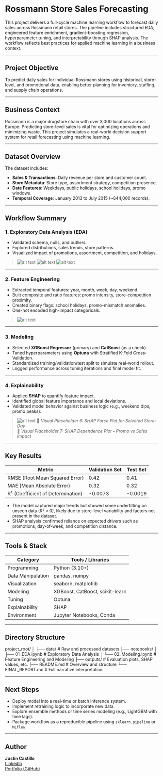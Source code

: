 # Rossmann Store Sales Forecasting

This project delivers a full-cycle machine learning workflow to forecast daily sales across Rossmann retail stores. The pipeline includes structured EDA, engineered feature enrichment, gradient-boosting regression, hyperparameter tuning, and interpretability through SHAP analysis. The workflow reflects best practices for applied machine learning in a business context.

---

## Project Objective

To predict daily sales for individual Rossmann stores using historical, store-level, and promotional data, enabling better planning for inventory, staffing, and supply chain operations.

---

## Business Context

Rossmann is a major drugstore chain with over 3,000 locations across Europe. Predicting store-level sales is vital for optimizing operations and minimizing waste. This project simulates a real-world decision support system for retail forecasting using machine learning.

---

## Dataset Overview

The dataset includes:

- **Sales & Transactions**: Daily revenue per store and customer count.
- **Store Metadata**: Store type, assortment strategy, competition presence.
- **Date Features**: Weekdays, public holidays, school holidays, promo windows.
- **Temporal Coverage**: January 2013 to July 2015 (~844,000 records).

---

## Workflow Summary

### 1. Exploratory Data Analysis (EDA)
- Validated schema, nulls, and outliers.
- Explored distributions, sales trends, store patterns.
- Visualized impact of promotions, assortment, competition, and holidays.

> ![alt text](outputs/avg_sales_day_of_week_promo_status.png) 
> ![alt text](outputs/average_sales_over_time.png)
> ![alt text](outputs/store_type_assortment_boxplots.png)

---

### 2. Feature Engineering
- Extracted temporal features: year, month, week, day, weekend.
- Built composite and ratio features: promo intensity, store-competition proximity.
- Created binary flags: school holidays, promo-mismatch anomalies.
- One-hot encoded high-impact categoricals.

> ![alt text](outputs/corr_matrix_engineered_features_sales.png)

---

### 3. Modeling
- Selected **XGBoost Regressor** (primary) and **CatBoost** (as a check).
- Tuned hyperparameters using **Optuna** with Stratified K-Fold Cross-Validation.
- Standardized training/validation/test split to simulate real-world rollout.
- Logged performance across tuning iterations and final model fit.

---

### 4. Explainability
- Applied **SHAP** to quantify feature impact.
- Identified global feature importance and local deviations.
- Validated model behavior against business logic (e.g., weekend dips, promo peaks).

> ![alt text](outputs\shap_beeswarm_top_20.png)
> 🧠 *Visual Placeholder 6: SHAP Force Plot for Selected Store-Day*  
> 🧠 *Visual Placeholder 7: SHAP Dependence Plot – Promo vs Sales Impact*

---

## Key Results

| Metric         | Validation Set | Test Set |
|----------------|----------------|----------|
| RMSE (Root Mean Squared Error) | 0.42           | 0.41     |
| MAE (Mean Absolute Error)      | 0.32           | 0.32     |
| R² (Coefficient of Determination) | -0.0073        | -0.0019  |

- The model captured major trends but showed some underfitting on unseen data (R² < 0), likely due to store-level variability and factors not present in the dataset.
- SHAP analysis confirmed reliance on expected drivers such as promotions, day-of-week, and competition distance.

---

## Tools & Stack

| Category            | Tools / Libraries                      |
|---------------------|----------------------------------------|
| Programming         | Python (3.10+)                         |
| Data Manipulation   | pandas, numpy                          |
| Visualization       | seaborn, matplotlib                    |
| Modeling            | XGBoost, CatBoost, scikit-learn        |
| Tuning              | Optuna                                 |
| Explainability      | SHAP                                   |
| Environment         | Jupyter Notebooks, Conda               |

---

## Directory Structure

project_root/
│
├── data/ # Raw and processed datasets
├── notebooks/
│ ├── 01_EDA.ipynb # Exploratory Data Analysis
│ └── 02_Modeling.ipynb # Feature Engineering and Modeling
├── outputs/ # Evaluation plots, SHAP values, etc.
├── README.md # Overview and structure
└── FINAL_REPORT.md # Full narrative interpretation


---

## Next Steps

- Deploy model into a real-time or batch inference system.
- Implement retraining logic to incorporate new data.
- Explore ensemble methods or time series modeling (e.g., LightGBM with time lags).
- Package workflow as a reproducible pipeline using `sklearn.pipeline` or `MLflow`.

---

## Author

**Justin Castillo**  
[LinkedIn](https://www.linkedin.com/in/justin-castillo-69351198/)  
[Portfolio (GitHub)](https://github.com/justin-castillo)

